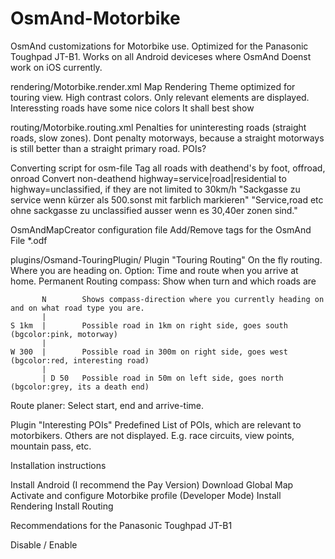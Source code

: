# OsmAnd-Motorbike
OsmAnd customizations for Motorbike use.
Optimized for the Panasonic Toughpad JT-B1.
Works on all Android deviceses where OsmAnd
Doenst work on iOS currently.

rendering/Motorbike.render.xml
  Map Rendering Theme optimized for touring view.
  High contrast colors. 
  Only relevant elements are displayed.
  Interessting roads have some nice colors
  It shall best show 


routing/Motorbike.routing.xml
  Penalties for uninteresting roads (straight roads, slow zones). 
    Dont penalty motorways, because a straight motorways is still better than a straight primary road.
  POIs?
  

Converting script for osm-file
  Tag all roads with deathend's by foot, offroad, onroad
  Convert non-deathend highway=service|road|residential to highway=unclassified, if they are not limited to 30km/h
  "Sackgasse zu service wenn kürzer als 500.sonst mit farblich markieren"
  "Service,road etc ohne sackgasse zu unclassified ausser wenn es 30,40er zonen sind."
  
  
OsmAndMapCreator configuration file
  Add/Remove tags for the OsmAnd File *.odf


plugins/Osmand-TouringPlugin/
Plugin "Touring Routing"
  On the fly routing. Where you are heading on. Option: Time and route when you arrive at home.
  Permanent Routing compass: Show when  turn and which roads are 
  
           N        Shows compass-direction where you currently heading on and on what road type you are. 
		   |
    S 1km  |        Possible road in 1km on right side, goes south (bgcolor:pink, motorway) 
           |
    W 300  |        Possible road in 300m on right side, goes west (bgcolor:red, interesting road)
           |
           | D 50   Possible road in 50m on left side, goes north (bgcolor:grey, its a death end)
  
  Route planer: Select start, end and arrive-time.

  
Plugin "Interesting POIs"
  Predefined List of POIs, which are relevant to motorbikers. Others are not displayed.
  E.g. race circuits, view points, mountain pass, etc.


Installation instructions

  Install Android
   (I recommend the Pay Version)
  Download Global Map
  Activate and configure Motorbike profile
   (Developer Mode)
  Install Rendering
  Install Routing

  
Recommendations for the Panasonic Toughpad JT-B1

  Disable / Enable
  
